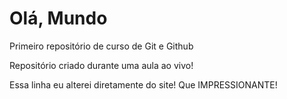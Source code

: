 # Olá, Mundo
 Primeiro repositório de curso de Git e Github

 Repositório criado durante uma aula ao vivo!

Essa linha eu alterei diretamente do site! Que IMPRESSIONANTE!
